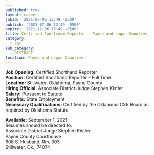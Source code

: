 ```yaml
---
published: true
layout: career
jobid: '2021-07-06 13:49 -0500'
publish: '2021-07-06 13:49 -0500'
expire: '2021-12-06 13:49 -0500'
title: Certified Courtroom Reporter - Payne and Logan Counties
category:
  - csr
sub_category:
  - DISTRICT
location: Payne and Logan Counties
---
```

**Job Opening:** Certified Shorthand Reporter  
**Position:** Certified Shorthand Reporter – Full Time  
**Location:** Stillwater, Oklahoma, Payne County  
**Hiring Official:** Associate District Judge Stephen Kistler  
**Salary:** Pursuant to Statute  
**Benefits:** State Employment  
**Necessary Qualifications:** Certified by the Oklahoma CSR Board as required by Oklahoma Statute

**Available:** September 1, 2021  
Resumes should be directed to:  
Associate District Judge Stephen Kistler  
Payne County Courthouse  
606 S. Husband, Rm. 303  
Stillwater, Ok., 74074
